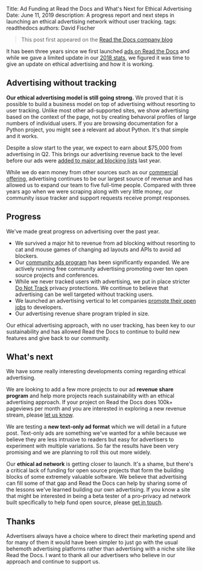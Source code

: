 Title: Ad Funding at Read the Docs and What's Next for Ethical Advertising
Date: June 11, 2019
description: A progress report and next steps in launching an ethical advertising network without user tracking.
tags: readthedocs
authors: David Fischer


> This post first appeared
> on the [Read the Docs company blog](https://blog.readthedocs.com/ad-funding-read-the-docs-whats-next/)

It has been three years since we first launched
[ads on Read the Docs](https://blog.readthedocs.com/ads-on-read-the-docs/)
and while we gave a limited update in our
[2018 stats](https://blog.readthedocs.com/read-the-docs-2018-stats/),
we figured it was time to give an update on ethical advertising and how
it is working.

Advertising without tracking
----------------------------

**Our ethical advertising model is still going strong.** We proved that
it is possible to build a business model on top of advertising without
resorting to user tracking. Unlike most other ad-supported sites, we
show advertising based on the context of the page, not by creating
behavoral profiles of large numbers of individual users. If you are
browsing documentation for a Python project, you might see a relevant ad
about Python. It's that simple and it works.

Despite a slow start to the year, we expect to earn about $75,000 from
advertising in Q2. This brings our advertising revenue back to the level
before our ads were
[added to major ad blocking lists]({filename}ads-and-adblocking.md) last year.

While we do earn money from other sources such as our [commercial
offering](https://readthedocs.com), advertising continues to be our
largest source of revenue and has allowed us to expand our team to five
full-time people. Compared with three years ago when we were scraping
along with very little money, our community issue tracker and support
requests receive prompt responses.

Progress
--------

We've made great progress on advertising over the past year.

-   We survived a major hit to revenue from ad blocking without
    resorting to cat and mouse games of changing ad layouts and APIs to
    avoid ad blockers.
-   Our [community ads
    program](https://docs.readthedocs.io/page/advertising/ethical-advertising.html#community-ads)
    has been significantly expanded. We are actively running free
    community advertising promoting over ten open source projects and
    conferences.
-   While we never tracked users with advertising, we put in place
    stricter [Do Not Track](https://blog.readthedocs.com/do-not-track/)
    privacy protections. We continue to believe that
    advertising can be well targeted without tracking users.
-   We launched an advertising vertical to let companies
    [promote their open jobs]({filename}lessons-from-hiring-manager-interviews.md) to developers.
-   Our advertising revenue share program tripled in size.

Our ethical advertising approach, with no user tracking, has been key to
our sustainability and has allowed Read the Docs to continue to build
new features and give back to our community.

What's next
------------

We have some really interesting developments coming regarding ethical
advertising.

We are looking to add a few more projects to our ad **revenue share
program** and help more projects reach sustainability with an ethical
advertising approach. If your project on Read the Docs does 100k+
pageviews per month and you are interested in exploring a new revenue
stream, please [let us
know](mailto:ads@readthedocs.org?subject=Ethical%20Ads%20revenue%20share).

We are testing a **new text-only ad format** which we will detail in a
future post. Text-only ads are something we've wanted for a while
because we believe they are less intrusive to readers but easy for
advertisers to experiment with multiple variations. So far the results
have been very promising and we are planning to roll this out more
widely.

Our **ethical ad network** is getting closer to launch. It's a shame,
but there's a critical lack of funding for open source projects that
form the building blocks of some extremely valuable software. We believe
that advertising can fill some of that gap and Read the Docs can help by
sharing some of the lessons we've learned building our own advertising.
If you know a site that might be interested in being a beta tester of a
pro-privacy ad network built specifically to help fund open source,
please [get in
touch](mailto:ads@readthedocs.org?subject=Ethical%20Ad%20Network%20beta).

Thanks
------

Advertisers always have a choice where to direct their marketing spend
and for many of them it would have been simpler to just go with the
usual behemoth advertising platforms rather than advertising with a
niche site like Read the Docs. I want to thank all our advertisers who
believe in our approach and continue to support us.
